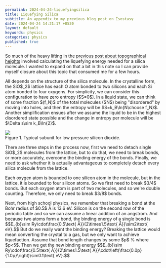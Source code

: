 ```yaml
---
permalink: 2024-04-24-liquefyingsilica
title: Liquefying Silica 
subtitle: An appendix to my previous blog post on Isostasy 
date: 2024-04-24 14:21:17 +0530
layout: default
keywords: physics
categories: physics
published: true
---
```


So much of the heavy lifting in the [previous post about topographical heights](/2024/04/22/maxmountainheight)
involved calculating the liquefying
energy needed for a silica molecule. I wanted to expand on that a bit in this note
so I can provide myself closure
about this topic that consumed me for a few hours.
<p>
<p>All depends on the structure of the silica molecule. In the crystalline form, the
SiO$_2$ lattice has each O atom
bonded to two silicons and each Si atom bonded to four oxygens. For simplicity, we
can consider this configuration
to have zero entropy ($S=0$). In a liquid state, we can think of some fraction
$(f_N)$ of the total molecules ($N$)
being &quot;disordered&quot; by moving into holes, and then the entropy will be
$S=k_B\ln{N\choose f_N}$. Another
simplification ensues after we assume the liquid to be in the highest disordered
state possible and the change in
entropy per molecule will be $\Delta s\sim k_B\ln{2}$.</p>

<div class='figure'>
    <img src="https://upload.wikimedia.org/wikipedia/commons/d/d5/Si-OCage.svg"/>
    <div class='caption'>
        <span class='caption-label'>Figure 1.</span> Typical subunit for low pressure silicon dioxide.
    </div>
</div>
<p>There are three steps in the process now, first we need to detach single SiO$_2$
molecules from the lattice, but to
do that, we need to break bonds, or more accurately, overcome the binding energy of
the bonds. Finally, we need to
ask whether it is actually advantageous to completely detach every silica molecule
from the lattice.</p>
<p>Each oxygen atom is bounded to one silicon atom in the molecule, but in the lattice,
it is bounded to four silicon
atoms. So we first need to break $3/4$ bonds. But each oxygen atom is part of two
molecules, and so we&#39;re double
counting. Therefore, we only need to break $3/8$ bonds. </p>
<p>Next, from high school physics, we remember that breaking a bond at the Bohr radius
of $0.5$ Å is 13.6 eV. Silicon is
on the second row of the periodic table and so we can assume a linear addition of an
angstrom. And because two atoms
form a bond, the binding energy of a single bond is $$E_{b}\sim
Ry\cdot\frac{0.5\text{ Å}}{2\times1.5\text{
Å}}\sim2\text{ eV}.$$
But do we really want the binding energy? Breaking the lattice would mean
converting the crystal to a gas, but
we only want to achieve liquefaction. Assume that bond length changes by some
$p$ % where $p&lt;5$. Then we get
the new binding energy $$E_{b}\sim Ry\cdot\frac{0.5\text{
Å}}{2\times1.5\text{
Å}}\cdot\left(\frac{0.0p}{1.0p}\right)\sim0.1\text{ eV}.$$</p>
</p>

---
